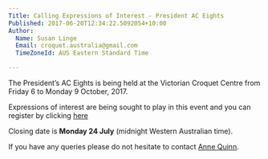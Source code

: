 ```yaml
---
Title: Calling Expressions of Interest - President AC Eights
Published: 2017-06-20T12:34:22.5092054+10:00
Author:
  Name: Susan Linge
  Email: croquet.australia@gmail.com
  TimeZoneId: AUS Eastern Standard Time

---
```

The President’s AC Eights is being held at the Victorian Croquet Centre from Friday 6 to Monday 9 October, 2017.

Expressions of interest are being sought to play in this event and you can register by clicking [here](https://croquet-australia.com.au/tournaments/2017/ac/presidents-eights-expressions-of-interest)

Closing date is **Monday 24 July** (midnight Western Australian time).

If you have any queries please do not hesitate to contact [Anne Quinn](acquinn@bigpond.com).